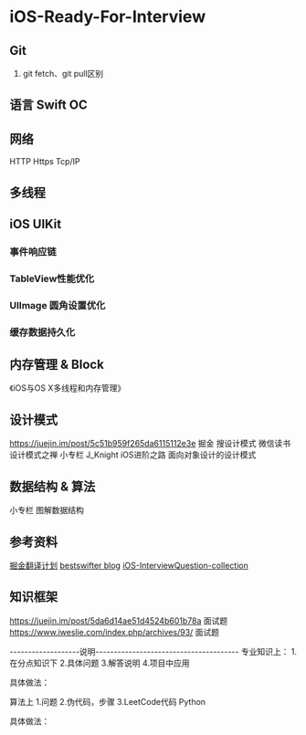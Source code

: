 # iOS-Ready-For-Interview

## Git
1. git fetch、git pull区别

## 语言 Swift OC

## 网络
HTTP
Https
Tcp/IP

## 多线程

## iOS UIKit
### 事件响应链
### TableView性能优化
### UIImage 圆角设置优化
### 缓存数据持久化

## 内存管理 & Block
《iOS与OS X多线程和内存管理》

## 设计模式
https://juejin.im/post/5c51b959f265da6115112e3e
掘金 搜设计模式
微信读书 设计模式之禅
小专栏  J_Knight iOS进阶之路 面向对象设计的设计模式

## 数据结构 & 算法
小专栏 图解数据结构

## 参考资料
[掘金翻译计划](https://github.com/xitu/gold-miner)
[bestswifter blog](https://github.com/bestswifter/blog)
[iOS-InterviewQuestion-collection](https://github.com/liberalisman/iOS-InterviewQuestion-collection)

## 知识框架
https://juejin.im/post/5da6d14ae51d4524b601b78a 面试题
https://www.iweslie.com/index.php/archives/93/ 面试题


-------------------说明---------------------------------------
专业知识上：
1.在分点知识下
2.具体问题
3.解答说明
4.项目中应用

具体做法：

算法上
1.问题
2.伪代码，步骤
3.LeetCode代码 Python

具体做法：
